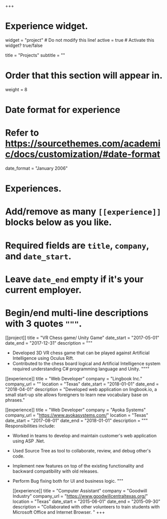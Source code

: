 +++
# Experience widget.
widget = "project"  # Do not modify this line!
active = true  # Activate this widget? true/false

title = "Projects"
subtitle = ""

# Order that this section will appear in.
weight = 8

# Date format for experience
#   Refer to https://sourcethemes.com/academic/docs/customization/#date-format
date_format = "January 2006"

# Experiences.
#   Add/remove as many `[[experience]]` blocks below as you like.
#   Required fields are `title`, `company`, and `date_start`.
#   Leave `date_end` empty if it's your current employer.
#   Begin/end multi-line descriptions with 3 quotes `"""`.
[[project]]
  title = "VR Chess game/ Unity Game"
  date_start = "2017-05-01"
  date_end = "2017-12-31"
  description = """
  * Developed 3D VR chess game that can be played against Artificial Intelligence using Oculus
Rift.
  * Contributed to the chess board logical and Artificial Intelligence system required understanding
C# programming language and Unity.
    """"


[[experience]]
  title = "Web Developer"
  company = "Lingbook Inc."
  company_url = ""
  location = "Texas"
  date_start = "2018-01-01"
  date_end = "2018-04-01"
  description = "Developed web application on lingbook.io, a small start-up site allows foreigners to learn new vocabulary base on phrases."

[[experience]]
  title = "Web Developer"
  company = "Ayoka Systems"
  company_url = "https://www.ayokasystems.com/"
  location = "Texas"
  date_start = "2017-08-01"
  date_end = "2018-01-01"
  description = """
  Responsibilities include:

* Worked in teams to develop and maintain customer's web application using ASP .Net.
* Used Source Tree as tool to collaborate, review, and debug other's code.
* Implement new features on top of the existing functionality and backward compatibility
with old releases.
* Perform Bug fixing both for UI and business logic.
    """

  [[experience]]
    title = "Computer Assistant"
    company = "Goodwill Industry"
    company_url = "https://www.goodwillcentraltexas.org/"
    location = "Texas"
    date_start = "2015-06-01"
    date_end = "2015-09-30"
    description = "Collaborated with other volunteers to train students with Microsoft Office and Internet Browser. "
+++
